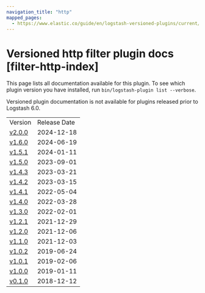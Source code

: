 ```yaml
---
navigation_title: "http"
mapped_pages:
  - https://www.elastic.co/guide/en/logstash-versioned-plugins/current/filter-http-index.html
---
```


# Versioned http filter plugin docs [filter-http-index]

This page lists all documentation available for this plugin. To see which plugin version you have installed, run `bin/logstash-plugin list --verbose`.

Versioned plugin documentation is not available for plugins released prior to Logstash 6.0.

| | |
| :- | :- |
| Version | Release Date |
| [v2.0.0](v2-0-0-plugins-filters-http.md) | 2024-12-18 |
| [v1.6.0](v1-6-0-plugins-filters-http.md) | 2024-06-19 |
| [v1.5.1](v1-5-1-plugins-filters-http.md) | 2024-01-11 |
| [v1.5.0](v1-5-0-plugins-filters-http.md) | 2023-09-01 |
| [v1.4.3](v1-4-3-plugins-filters-http.md) | 2023-03-21 |
| [v1.4.2](v1-4-2-plugins-filters-http.md) | 2023-03-15 |
| [v1.4.1](v1-4-1-plugins-filters-http.md) | 2022-05-04 |
| [v1.4.0](v1-4-0-plugins-filters-http.md) | 2022-03-28 |
| [v1.3.0](v1-3-0-plugins-filters-http.md) | 2022-02-01 |
| [v1.2.1](v1-2-1-plugins-filters-http.md) | 2021-12-29 |
| [v1.2.0](v1-2-0-plugins-filters-http.md) | 2021-12-06 |
| [v1.1.0](v1-1-0-plugins-filters-http.md) | 2021-12-03 |
| [v1.0.2](v1-0-2-plugins-filters-http.md) | 2019-06-24 |
| [v1.0.1](v1-0-1-plugins-filters-http.md) | 2019-02-06 |
| [v1.0.0](v1-0-0-plugins-filters-http.md) | 2019-01-11 |
| [v0.1.0](v0-1-0-plugins-filters-http.md) | 2018-12-12 |
